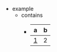 - example
  - contains
    - | a                             | b |
      |-------------------------------|---|
      | [1](http://www.example.com/1) | 2 |
